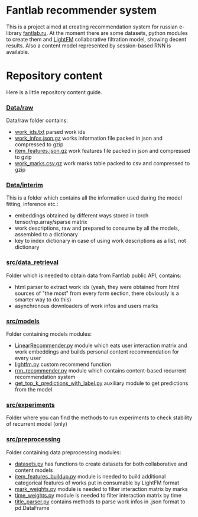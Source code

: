 # Fantlab recommender system
This is a project aimed at creating recommendation system for russian e-library [fantlab.ru](fantlab.ru). At the moment there are some datasets, python modules to create them and [LightFM](making.lyst.com/lightfm/docs/home.html) collaborative filtration model, showing decent results. Also a content model represented by session-based RNN is available.  

# Repository content

Here is a little repository content guide.

### [Data/raw](github.com/yupopov/fantlab-recommender-system/tree/main/data/raw)

Data/raw folder contains: 
- [work_ids.txt](github.com/yupopov/fantlab-recommender-system/blob/main/data/raw/work_ids.txt) parsed work ids
- [work_infos.json.gz](github.com/yupopov/fantlab-recommender-system/blob/main/data/raw/work_infos.json.gz) works information file packed in json and compressed to gzip
- [item_features.json.gz](github.com/yupopov/fantlab-recommender-system/blob/main/data/raw/item_features.json.gz) work features file packed in json and compressed to gzip
- [work_marks.csv.gz](github.com/yupopov/fantlab-recommender-system/blob/main/data/raw/work_marks.csv.gz) work marks table packed to csv and compressed to gzip  

### [Data/interim](github.com/yupopov/fantlab-recommender-system/tree/main/data/interim )

This is a folder which contains all the information used during the model fitting, inference etc.:
- embeddings obtained by different ways stored in torch tensor/np.array/sparse matrix
- work descriptions, raw and prepared to consume by all the models, assembled to a dictionary
- key to index dictionary in case of using work descriptions as a list, not dictionary

### [src/data_retrieval](github.com/yupopov/fantlab-recommender-system/tree/main/src/data_retrieval)

Folder which is needed to obtain data from Fantlab public API, contains:
- html parser to extract work ids (yeah, they were obtained from html sources of "the most" from every form section, there obviously is a smarter way to do this)
- asynchronous downloaders of work infos and users marks

### [src/models](github.com/yupopov/fantlab-recommender-system/tree/main/src/models)

Folder containing models modules:
- [LinearRecommender.py](github.com/yupopov/fantlab-recommender-system/blob/main/src/models/LinearRecommender.py) module which eats user interaction matrix and work embeddings and builds personal content recommendation for every user 
- [lightfm.py](github.com/yupopov/fantlab-recommender-system/blob/main/src/models/lightfm.py) custom recommend function 
- [rnn_recommender.py](github.com/yupopov/fantlab-recommender-system/blob/main/src/models/rnn_recommender.py) module which contains content-based recurrent recommendation system
- [get_top_k_predictions_with_label.py](github.com/yupopov/fantlab-recommender-system/blob/main/src/models/get_top_k_predictions_with_label.py) auxiliary module to get predictions from the model 

### [src/experiments](github.com/yupopov/fantlab-recommender-system/tree/main/src/experiments)
Folder where you can find the methods to run experiments to check stability of recurrent model (only)

### [src/preprocessing](github.com/yupopov/fantlab-recommender-system/tree/main/src/preprocessing)

Folder containing data preprocessing modules:
- [datasets.py](github.com/yupopov/fantlab-recommender-system/blob/main/src/preprocessing/datasets.py) has functions to create datasets for both collaborative and content models
- [item_features_buildup.py](github.com/yupopov/fantlab-recommender-system/blob/main/src/preprocessing/item_features_buildup.py) module is needed to build additional categorical features of works put in consumable by LightFM format
- [mark_weights.py](github.com/yupopov/fantlab-recommender-system/blob/main/src/preprocessing/mark_weights.py) module is needed to filter interaction matrix by marks
- [time_weights.py](github.com/yupopov/fantlab-recommender-system/blob/main/src/preprocessing/time_weights.py) module is needed to filter interaction matrix by time
- [title_parser.py](github.com/yupopov/fantlab-recommender-system/blob/main/src/preprocessing/title_parser.py) contains methods to parse work infos in .json format to pd.DataFrame